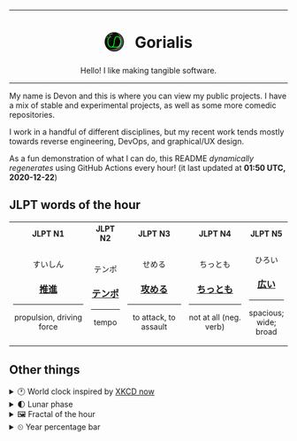 ***

<h1 align="center">
<sub>
    <img src="readme/resources/avatar.png" height="36">
</sub>
&nbsp;
Gorialis
</h1>
<p align="center">
Hello! I like making tangible software.
</p>

***

My name is Devon and this is where you can view my public projects. I have a mix of stable and experimental projects, as well as some more comedic repositories.

I work in a handful of different disciplines, but my recent work tends mostly towards reverse engineering, DevOps, and graphical/UX design.

As a fun demonstration of what I can do, this README *dynamically regenerates* using GitHub Actions every hour! (it last updated at **01:50 UTC, 2020-12-22**)

<h2>JLPT words of the hour</h2>
<table>
    <tr>
        <th>JLPT N1</th>
        <th>JLPT N2</th>
        <th>JLPT N3</th>
        <th>JLPT N4</th>
        <th>JLPT N5</th>
    </tr>
    <tr>
        <td>
            <p align="center">すいしん</p>
            <h3 align="center"><b><a href="https://jisho.org/search/%E6%8E%A8%E9%80%B2">推進</a></b></h3>
            <hr>
            <p align="center">propulsion,<wbr> driving force</p>
        </td>
        <td>
            <p align="center">テンポ</p>
            <h3 align="center"><b><a href="https://jisho.org/search/%E3%83%86%E3%83%B3%E3%83%9D">テンポ</a></b></h3>
            <hr>
            <p align="center">tempo</p>
        </td>
        <td>
            <p align="center">せめる</p>
            <h3 align="center"><b><a href="https://jisho.org/search/%E6%94%BB%E3%82%81%E3%82%8B">攻める</a></b></h3>
            <hr>
            <p align="center">to attack,<wbr> to assault</p>
        </td>
        <td>
            <p align="center">ちっとも</p>
            <h3 align="center"><b><a href="https://jisho.org/search/%E3%81%A1%E3%81%A3%E3%81%A8%E3%82%82">ちっとも</a></b></h3>
            <hr>
            <p align="center">not at all (neg. verb)</p>
        </td>
        <td>
            <p align="center">ひろい</p>
            <h3 align="center"><b><a href="https://jisho.org/search/%E5%BA%83%E3%81%84">広い</a></b></h3>
            <hr>
            <p align="center">spacious;<br> wide;<br> broad</p>
        </td>
    </tr>
</table>

<h2>Other things</h2>
<details>
<summary>🕐  World clock inspired by <a href="https://xkcd.com/now">XKCD now</a></summary>

> <img src="generated/now.png" width="512">

</details>
<details>
<summary>🌓 Lunar phase</summary>

The moon is approximately 27.09% through its phase (First Quarter).

</details>
<details>
<summary>&#x1f5bc; Fractal of the hour</summary>

> <img src="generated/fractal.png" width="512">

</details>
<details>
<summary>&#x23f2; Year percentage bar</summary>
<pre><code>2020 [███████████████████▁] 97.29%</code></pre>
</details>
